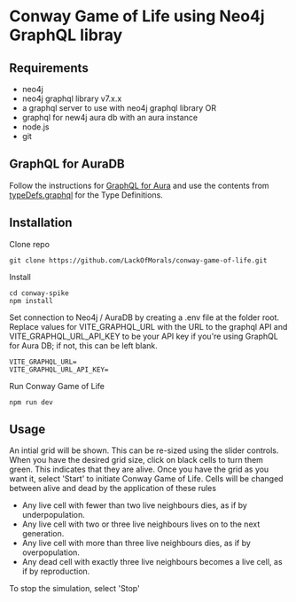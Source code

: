 # Conway Game of Life using Neo4j GraphQL libray

## Requirements

- neo4j
- neo4j graphql library v7.x.x
- a graphql server to use with neo4j graphql library OR
- graphql for new4j aura db with an aura instance
- node.js
- git

## GraphQL for AuraDB
Follow the instructions for [GraphQL for Aura](https://neo4j.com/docs/graphql/current/aura-graphql/) and use the contents from [typeDefs.graphql](https://github.com/LackOfMorals/conway-game-of-life/blob/main/typeDefs.graphql) for the Type Definitions. 

## Installation

Clone repo

```Text
git clone https://github.com/LackOfMorals/conway-game-of-life.git
```

Install

```Text
cd conway-spike
npm install
```

Set connection to Neo4j / AuraDB by creating a .env file at the folder root. Replace values for VITE_GRAPHQL_URL with the URL to the graphql API and VITE_GRAPHQL_URL_API_KEY to be your API key if you're using GraphQL for Aura DB; if not, this can be left blank.

```Text
VITE_GRAPHQL_URL=
VITE_GRAPHQL_URL_API_KEY=

```

Run Conway Game of Life

```Text
npm run dev
```

## Usage

An intial grid will be shown. This can be re-sized using the slider controls. When you have the desired grid size, click on black cells to turn them green. This indicates that they are alive. Once you have the grid as you want it, select 'Start' to initiate Conway Game of Life. Cells will be changed between alive and dead by the application of these rules

- Any live cell with fewer than two live neighbours dies, as if by underpopulation.
- Any live cell with two or three live neighbours lives on to the next generation.
- Any live cell with more than three live neighbours dies, as if by overpopulation.
- Any dead cell with exactly three live neighbours becomes a live cell, as if by reproduction.

To stop the simulation, select 'Stop'
